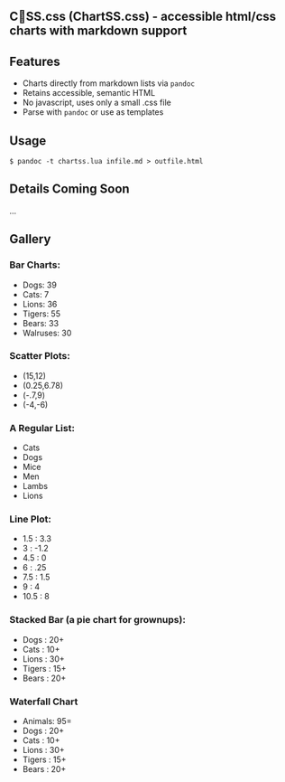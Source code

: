 ## C💚SS.css (ChartSS.css) - accessible html/css charts with markdown support

## Features

- Charts directly from markdown lists via `pandoc`
- Retains accessible, semantic HTML
- No javascript, uses only a small .css file
- Parse with `pandoc` or use as templates

## Usage

```
$ pandoc -t chartss.lua infile.md > outfile.html
```

## Details Coming Soon
...

## Gallery 

### Bar Charts:

- Dogs: 39 
- Cats: 7
- Lions: 36
- Tigers: 55
- Bears: 33
- Walruses: 30

### Scatter Plots:

- (15,12)
- (0.25,6.78)
- (-.7,9)
- (-4,-6)


### A Regular List:

* Cats
* Dogs
* Mice
* Men
* Lambs
* Lions



### Line Plot:

* 1.5 : 3.3
* 3 : -1.2
* 4.5 : 0
* 6 : .25
* 7.5 : 1.5
* 9 : 4
* 10.5 : 8

### Stacked Bar (a pie chart for grownups):

* Dogs : 20+
* Cats : 10+
* Lions : 30+
* Tigers : 15+
* Bears : 20+

### Waterfall Chart

* Animals: 95=
* Dogs : 20+
* Cats : 10+
* Lions : 30+
* Tigers : 15+
* Bears : 20+

